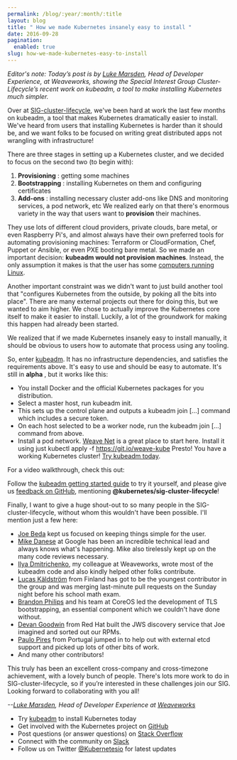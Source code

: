 ```yaml
---
permalink: /blog/:year/:month/:title
layout: blog
title: " How we made Kubernetes insanely easy to install "
date: 2016-09-28
pagination:
  enabled: true
slug: how-we-made-kubernetes-easy-to-install
---
```


_Editor's note: Today’s post is by [Luke Marsden](https://twitter.com/lmarsden), Head of Developer Experience, at Weaveworks, showing the Special Interest Group Cluster-Lifecycle’s recent work on kubeadm, a tool to make installing Kubernetes much simpler._  

Over at&nbsp;[SIG-cluster-lifecycle](https://github.com/kubernetes/community/blob/master/sig-cluster-lifecycle/README.md), we've been hard at work the last few months on kubeadm, a tool that makes Kubernetes dramatically easier to install. We've heard from users that installing Kubernetes is harder than it should be, and we want folks to be focused on writing great distributed apps not wrangling with infrastructure!  

There are three stages in setting up a Kubernetes cluster, and we decided to focus on the second two (to begin with):  

1. **Provisioning** : getting some machines
2. **Bootstrapping** : installing Kubernetes on them and configuring certificates
3. **Add-ons** : installing necessary cluster add-ons like DNS and monitoring services, a pod network, etc
We realized early on that there's enormous variety in the way that users want to **provision** their machines.  

They use lots of different cloud providers, private clouds, bare metal, or even Raspberry Pi's, and almost always have their own preferred tools for automating provisioning machines: Terraform or CloudFormation, Chef, Puppet or Ansible, or even PXE booting bare metal. So we made an important decision: **kubeadm would not provision machines**. Instead, the only assumption it makes is that the user has some [computers running Linux](http://kubernetes.io/docs/getting-started-guides/kubeadm/#prerequisites).  

Another important constraint was we didn't want to just build another tool that "configures Kubernetes from the outside, by poking all the bits into place". There are many external projects out there for doing this, but we wanted to aim higher. We chose to actually improve the Kubernetes core itself to make it easier to install. Luckily, a lot of the groundwork for making this happen had already been started.  

We realized that if we made Kubernetes insanely easy to install manually, it should be obvious to users how to automate that process using any tooling.  

So, enter [kubeadm](http://kubernetes.io/docs/getting-started-guides/kubeadm/). It has no infrastructure dependencies, and satisfies the requirements above. It's easy to use and should be easy to automate. It's still in **alpha** , but it works like this:  

- You install Docker and the official Kubernetes packages for you distribution.
- Select a master host, run kubeadm init.
- This sets up the control plane and outputs a kubeadm join [...] command which includes a secure token.
- On each host selected to be a worker node, run the kubeadm join [...] command from above.
- Install a pod network. [Weave Net](https://github.com/weaveworks/weave-kube) is a great place to start here. Install it using just kubectl apply -f https://git.io/weave-kube
Presto! You have a working Kubernetes cluster! [Try kubeadm today](http://kubernetes.io/docs/getting-started-guides/kubeadm/).&nbsp;  

For a video walkthrough, check this out:  



Follow the&nbsp;[kubeadm getting started guide](http://kubernetes.io/docs/getting-started-guides/kubeadm/) to try it yourself, and please give us [feedback on GitHub](https://github.com/kubernetes/kubernetes/issues/new), mentioning **@kubernetes/sig-cluster-lifecycle**!  

Finally, I want to give a huge shout-out to so many people in the SIG-cluster-lifecycle, without whom this wouldn't have been possible. I'll mention just a few here:  


- [Joe Beda](https://twitter.com/jbeda) kept us focused on keeping things simple for the user.
- [Mike Danese](https://twitter.com/errordeveloper) at Google has been an incredible technical lead and always knows what's happening. Mike also tirelessly kept up on the many code reviews necessary.
- [Ilya Dmitrichenko](https://twitter.com/errordeveloper), my colleague at Weaveworks, wrote most of the kubeadm code and also kindly helped other folks contribute.
- [Lucas Käldström](https://twitter.com/kubernetesonarm) from Finland has got to be the youngest contributor in the group and was merging last-minute pull requests on the Sunday night before his school math exam.
- [Brandon Philips](https://twitter.com/brandonphilips) and his team at CoreOS led the development of TLS bootstrapping, an essential component which we couldn't have done without.
- [Devan Goodwin](https://twitter.com/dgood) from Red Hat built the JWS discovery service that Joe imagined and sorted out our RPMs.
- [Paulo Pires](https://twitter.com/el_ppires) from Portugal jumped in to help out with external etcd support and picked up lots of other bits of work.
- And many other contributors!

This truly has been an excellent cross-company and cross-timezone achievement, with a lovely bunch of people. There's lots more work to do in SIG-cluster-lifecycle, so if you’re interested in these challenges join our SIG. Looking forward to collaborating with you all!  

_--[Luke Marsden](https://twitter.com/lmarsden), Head of Developer Experience at [Weaveworks](https://twitter.com/weaveworks)_  


- Try [kubeadm](http://kubernetes.io/docs/getting-started-guides/kubeadm/) to install Kubernetes today
- Get involved with the Kubernetes project on [GitHub](https://github.com/kubernetes/kubernetes)&nbsp;
- Post questions (or answer questions) on [Stack Overflow](http://stackoverflow.com/questions/tagged/kubernetes)&nbsp;
- Connect with the community on [Slack](http://slack.k8s.io/)
- Follow us on Twitter [@Kubernetesio](https://twitter.com/kubernetesio) for latest updates
